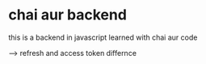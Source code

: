 # chai aur backend 

this is a backend in javascript learned with chai aur code

--> refresh and access token differnce